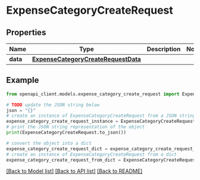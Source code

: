 # ExpenseCategoryCreateRequest


## Properties

Name | Type | Description | Notes
------------ | ------------- | ------------- | -------------
**data** | [**ExpenseCategoryCreateRequestData**](ExpenseCategoryCreateRequestData.md) |  | 

## Example

```python
from openapi_client.models.expense_category_create_request import ExpenseCategoryCreateRequest

# TODO update the JSON string below
json = "{}"
# create an instance of ExpenseCategoryCreateRequest from a JSON string
expense_category_create_request_instance = ExpenseCategoryCreateRequest.from_json(json)
# print the JSON string representation of the object
print(ExpenseCategoryCreateRequest.to_json())

# convert the object into a dict
expense_category_create_request_dict = expense_category_create_request_instance.to_dict()
# create an instance of ExpenseCategoryCreateRequest from a dict
expense_category_create_request_from_dict = ExpenseCategoryCreateRequest.from_dict(expense_category_create_request_dict)
```
[[Back to Model list]](../README.md#documentation-for-models) [[Back to API list]](../README.md#documentation-for-api-endpoints) [[Back to README]](../README.md)


